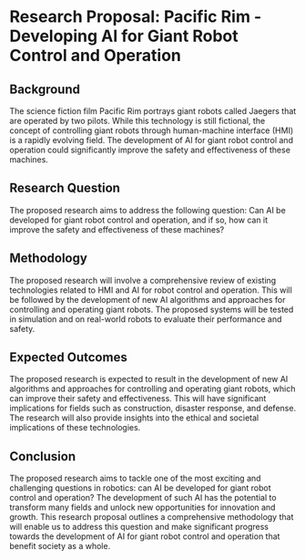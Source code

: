 # Research Proposal: Pacific Rim - Developing AI for Giant Robot Control and Operation

## Background
The science fiction film Pacific Rim portrays giant robots called Jaegers that are operated by two pilots. While this technology is still fictional, the concept of controlling giant robots through human-machine interface (HMI) is a rapidly evolving field. The development of AI for giant robot control and operation could significantly improve the safety and effectiveness of these machines.

## Research Question
The proposed research aims to address the following question:
Can AI be developed for giant robot control and operation, and if so, how can it improve the safety and effectiveness of these machines?

## Methodology
The proposed research will involve a comprehensive review of existing technologies related to HMI and AI for robot control and operation. This will be followed by the development of new AI algorithms and approaches for controlling and operating giant robots. The proposed systems will be tested in simulation and on real-world robots to evaluate their performance and safety.

## Expected Outcomes
The proposed research is expected to result in the development of new AI algorithms and approaches for controlling and operating giant robots, which can improve their safety and effectiveness. This will have significant implications for fields such as construction, disaster response, and defense. The research will also provide insights into the ethical and societal implications of these technologies.

## Conclusion
The proposed research aims to tackle one of the most exciting and challenging questions in robotics: can AI be developed for giant robot control and operation? The development of such AI has the potential to transform many fields and unlock new opportunities for innovation and growth. This research proposal outlines a comprehensive methodology that will enable us to address this question and make significant progress towards the development of AI for giant robot control and operation that benefit society as a whole.
